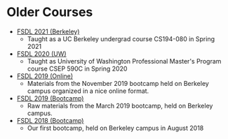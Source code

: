 # Older Courses


- [FSDL 2021 (Berkeley)](https://bit.ly/berkeleyfsdl)
    - Taught as a UC Berkeley undergrad course CS194-080 in Spring 2021
- [FSDL 2020 (UW)](https://bit.ly/uwfsdl)
    - Taught as University of Washington Professional Master's Program course CSEP 590C in Spring 2020
- [FSDL 2019 (Online)](https://fall2019.fullstackdeeplearning.com)
    - Materials from the November 2019 bootcamp held on Berkeley campus organized in a nice online format.
- [FSDL 2019 (Bootcamp)]('/march2019.html')
    - Raw materials from the March 2019 bootcamp, held on Berkeley campus.
- [FSDL 2018 (Bootcamp)]('/august2018.html')
    - Our first bootcamp, held on Berkeley campus in August 2018